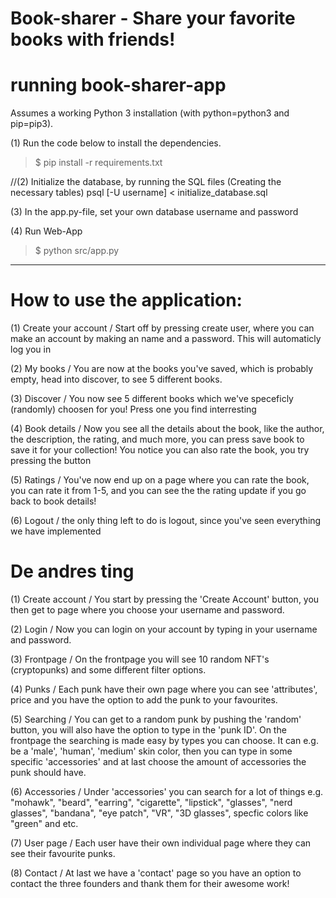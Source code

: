 # Book-sharer - Share your favorite books with friends!

# running book-sharer-app

Assumes a working Python 3 installation (with python=python3 and pip=pip3).

(1) Run the code below to install the dependencies.
>$ pip install -r requirements.txt

//(2) Initialize the database, by running the SQL files (Creating the necessary tables) 
psql [-U username] < initialize_database.sql

(3) In the app.py-file, set your own database username and password

(4) Run Web-App
>$ python src/app.py


----------------------------------------------------------------------------------------------

# How to use the application:

(1) Create your account / Start off by pressing create user, where you can make an account by making an name and a password. This will automaticly log you in

(2) My books / You are now at the books you've saved, which is probably empty, head into discover, to see 5 different books. 

(3) Discover / You now see 5 different books which we've speceficly (randomly) choosen for you! Press one you find interresting 

(4) Book details / Now you see all the details about the book, like the author, the description, the rating, and much more, you can press save book to save it for your collection!
				You notice you can also rate the book, you try pressing the button

(5) Ratings / You've now end up on a page where you can rate the book, you can rate it from 1-5, and you can see the the rating update if you go back to book details!

(6) Logout / the only thing left to do is logout, since you've seen everything we have implemented



# De andres ting 

(1) Create account / You start by pressing the 'Create Account' button, you then get to page where you choose your username and password.

(2) Login / Now you can login on your account by typing in your username and password.

(3) Frontpage / On the frontpage you will see 10 random NFT's (cryptopunks) and some different filter options.

(4) Punks / Each punk have their own page where you can see 'attributes', price and you have the option to add the punk to your favourites.

(5) Searching / You can get to a random punk by pushing the 'random' button, you will also have the option to type in the 'punk ID'.
		On the frontpage the searching is made easy by types you can choose. It can e.g. be a 'male', 'human', 'medium' skin color, 
		then you can type in some specific 'accessories' and at last choose the amount of accessories the punk should have.
		
(6) Accessories / Under 'accessories' you can search for a lot of things e.g. "mohawk", "beard", "earring", "cigarette", "lipstick", "glasses",
		  "nerd glasses", "bandana", "eye patch", "VR", "3D glasses", specfic colors like "green" and etc.

(7) User page / Each user have their own individual page where they can see their favourite punks.

(8) Contact / At last we have a 'contact' page so you have an option to contact the three founders and thank them for their awesome work!


